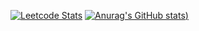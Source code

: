 [![Leetcode Stats](https://leetcard.jacoblin.cool/Slava_Buchnev?ext=contest)](https://leetcode.com/Slava_Buchnev)
[![Anurag's GitHub stats](https://github-readme-stats.vercel.app/api/top-langs/?username=Slava55555&layout=compact))](https://github.com/anuraghazra/github-readme-stats)
